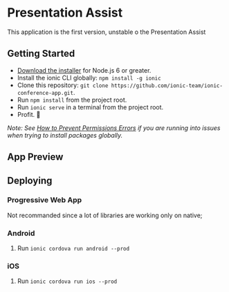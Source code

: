 # Presentation Assist

This application is the first version, unstable o the Presentation Assist

## Getting Started

* [Download the installer](https://nodejs.org/) for Node.js 6 or greater.
* Install the ionic CLI globally: `npm install -g ionic`
* Clone this repository: `git clone https://github.com/ionic-team/ionic-conference-app.git`.
* Run `npm install` from the project root.
* Run `ionic serve` in a terminal from the project root.
* Profit. :tada:

_Note: See [How to Prevent Permissions Errors](https://docs.npmjs.com/getting-started/fixing-npm-permissions) if you are running into issues when trying to install packages globally._

## App Preview


## Deploying

### Progressive Web App

Not recommanded since a lot of libraries are working only on native;

### Android

1. Run `ionic cordova run android --prod`

### iOS

1. Run `ionic cordova run ios --prod`
